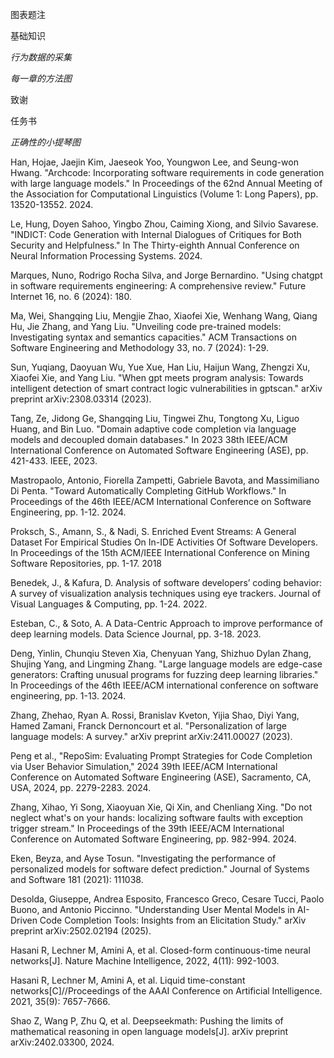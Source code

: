 图表题注

基础知识

_行为数据的采集_

_每一章的方法图_

致谢

任务书

_正确性的小提琴图_



Han, Hojae, Jaejin Kim, Jaeseok Yoo, Youngwon Lee, and Seung-won Hwang. "Archcode: Incorporating software requirements in code generation with large language models." In Proceedings of the 62nd Annual Meeting of the Association for Computational Linguistics (Volume 1: Long Papers), pp. 13520-13552. 2024.

Le, Hung, Doyen Sahoo, Yingbo Zhou, Caiming Xiong, and Silvio Savarese. "INDICT: Code Generation with Internal Dialogues of Critiques for Both Security and Helpfulness." In The Thirty-eighth Annual Conference on Neural Information Processing Systems. 2024.

Marques, Nuno, Rodrigo Rocha Silva, and Jorge Bernardino. "Using chatgpt in software requirements engineering: A comprehensive review." Future Internet 16, no. 6 (2024): 180.

Ma, Wei, Shangqing Liu, Mengjie Zhao, Xiaofei Xie, Wenhang Wang, Qiang Hu, Jie Zhang, and Yang Liu. "Unveiling code pre-trained models: Investigating syntax and semantics capacities." ACM Transactions on Software Engineering and Methodology 33, no. 7 (2024): 1-29.

Sun, Yuqiang, Daoyuan Wu, Yue Xue, Han Liu, Haijun Wang, Zhengzi Xu, Xiaofei Xie, and Yang Liu. "When gpt meets program analysis: Towards intelligent detection of smart contract logic vulnerabilities in gptscan." arXiv preprint arXiv:2308.03314 (2023).

Tang, Ze, Jidong Ge, Shangqing Liu, Tingwei Zhu, Tongtong Xu, Liguo Huang, and Bin Luo. "Domain adaptive code completion via language models and decoupled domain databases." In 2023 38th IEEE/ACM International Conference on Automated Software Engineering (ASE), pp. 421-433. IEEE, 2023.

Mastropaolo, Antonio, Fiorella Zampetti, Gabriele Bavota, and Massimiliano Di Penta. "Toward Automatically Completing GitHub Workflows." In Proceedings of the 46th IEEE/ACM International Conference on Software Engineering, pp. 1-12. 2024.

Proksch, S., Amann, S., & Nadi, S. Enriched Event Streams: A General Dataset For Empirical Studies On In-IDE Activities Of Software Developers. In Proceedings of the 15th ACM/IEEE International Conference on Mining Software Repositories, pp. 1-17. 2018

Benedek, J., & Kafura, D. Analysis of software developers’ coding behavior: A survey of visualization analysis techniques using eye trackers. Journal of Visual Languages & Computing, pp. 1-24. 2022.

Esteban, C., & Soto, A. A Data-Centric Approach to improve performance of deep learning models. Data Science Journal, pp. 3-18. 2023.

Deng, Yinlin, Chunqiu Steven Xia, Chenyuan Yang, Shizhuo Dylan Zhang, Shujing Yang, and Lingming Zhang. "Large language models are edge-case generators: Crafting unusual programs for fuzzing deep learning libraries." In Proceedings of the 46th IEEE/ACM international conference on software engineering, pp. 1-13. 2024.

Zhang, Zhehao, Ryan A. Rossi, Branislav Kveton, Yijia Shao, Diyi Yang, Hamed Zamani, Franck Dernoncourt et al. "Personalization of large language models: A survey." arXiv preprint arXiv:2411.00027 (2023).

Peng et al., "RepoSim: Evaluating Prompt Strategies for Code Completion via User Behavior Simulation," 2024 39th IEEE/ACM International Conference on Automated Software Engineering (ASE), Sacramento, CA, USA, 2024, pp. 2279-2283. 2024.

Zhang, Xihao, Yi Song, Xiaoyuan Xie, Qi Xin, and Chenliang Xing. "Do not neglect what's on your hands: localizing software faults with exception trigger stream." In Proceedings of the 39th IEEE/ACM International Conference on Automated Software Engineering, pp. 982-994. 2024.

Eken, Beyza, and Ayse Tosun. "Investigating the performance of personalized models for software defect prediction." Journal of Systems and Software 181 (2021): 111038.

Desolda, Giuseppe, Andrea Esposito, Francesco Greco, Cesare Tucci, Paolo Buono, and Antonio Piccinno. "Understanding User Mental Models in AI-Driven Code Completion Tools: Insights from an Elicitation Study." arXiv preprint arXiv:2502.02194 (2025).

Hasani R, Lechner M, Amini A, et al. Closed-form continuous-time neural networks[J]. Nature Machine Intelligence, 2022, 4(11): 992-1003.

Hasani R, Lechner M, Amini A, et al. Liquid time-constant networks[C]//Proceedings of the AAAI Conference on Artificial Intelligence. 2021, 35(9): 7657-7666.

Shao Z, Wang P, Zhu Q, et al. Deepseekmath: Pushing the limits of mathematical reasoning in open language models[J]. arXiv preprint arXiv:2402.03300, 2024.
